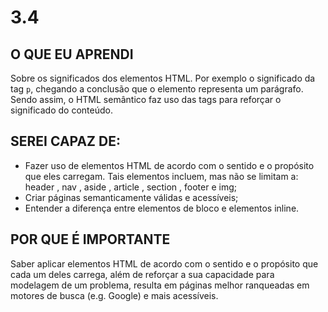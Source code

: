 # 3.4
## O QUE EU APRENDI

Sobre os significados dos  elementos HTML.
Por exemplo o significado da tag ```p```, chegando a conclusão que o elemento representa um parágrafo.
Sendo assim, o HTML semântico faz uso das tags para reforçar o significado do conteúdo.

## SEREI CAPAZ DE:

* Fazer uso de elementos HTML de acordo com o sentido e o propósito que eles carregam. Tais elementos incluem, mas não se limitam a: header , nav , aside , article , section , footer e img;
* Criar páginas semanticamente válidas e acessíveis;
* Entender a diferença entre elementos de bloco e elementos inline. 

## POR QUE É IMPORTANTE
Saber aplicar elementos HTML de acordo com o sentido e o propósito que cada um deles carrega, além de reforçar a sua capacidade para modelagem de um problema, resulta em páginas melhor ranqueadas em motores de busca (e.g. Google) e mais acessíveis.
